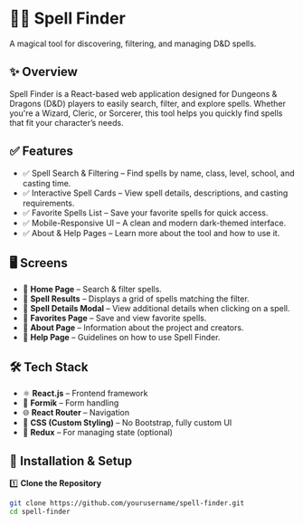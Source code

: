 # 🧙‍♂️ Spell Finder
A magical tool for discovering, filtering, and managing D&D spells.

## ✨ Overview
Spell Finder is a React-based web application designed for Dungeons & Dragons (D&D) players to easily search, filter, and explore spells. Whether you're a Wizard, Cleric, or Sorcerer, this tool helps you quickly find spells that fit your character’s needs.

## ✅ Features
- ✅ Spell Search & Filtering – Find spells by name, class, level, school, and casting time.
- ✅ Interactive Spell Cards – View spell details, descriptions, and casting requirements.
- ✅ Favorite Spells List – Save your favorite spells for quick access.
- ✅ Mobile-Responsive UI – A clean and modern dark-themed interface.
- ✅ About & Help Pages – Learn more about the tool and how to use it.

## 🖥 Screens
- 📌 **Home Page** – Search & filter spells.
- 📌 **Spell Results** – Displays a grid of spells matching the filter.
- 📌 **Spell Details Modal** – View additional details when clicking on a spell.
- 📌 **Favorites Page** – Save and view favorite spells.
- 📌 **About Page** – Information about the project and creators.
- 📌 **Help Page** – Guidelines on how to use Spell Finder.

## 🛠 Tech Stack
- ⚛️ **React.js** – Frontend framework
- 📝 **Formik** – Form handling
- 🌐 **React Router** – Navigation
- 🎨 **CSS (Custom Styling)** – No Bootstrap, fully custom UI
- 🔄 **Redux** – For managing state (optional)

## 🚀 Installation & Setup
1️⃣ **Clone the Repository**
```sh
git clone https://github.com/yourusername/spell-finder.git
cd spell-finder

